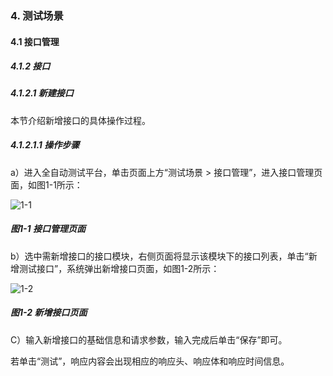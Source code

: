 ### 4. 测试场景

#### 4.1 接口管理

##### 4.1.2 接口

##### 4.1.2.1 新建接口

本节介绍新增接口的具体操作过程。

##### 4.1.2.1.1 操作步骤

a）进入全自动测试平台，单击页面上方“测试场景 > 接口管理”，进入接口管理页面，如图1-1所示：

![1-1](https://www.feisuanyz.com/fstest/cscj/jkgl/4.png)

##### 图1-1 接口管理页面

b）选中需新增接口的接口模块，右侧页面将显示该模块下的接口列表，单击“新增测试接口”，系统弹出新增接口页面，如图1-2所示：

![1-2](https://www.feisuanyz.com/fstest/cscj/jkgl/5.png)

##### 图1-2 新增接口页面

C）输入新增接口的基础信息和请求参数，输入完成后单击“保存”即可。

若单击“测试”，响应内容会出现相应的响应头、响应体和响应时间信息。

